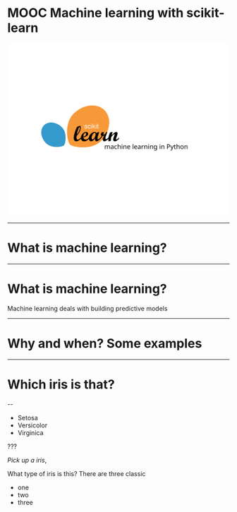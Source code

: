 
# MOOC Machine learning with scikit-learn

<img src="../scikit-learn-logo.svg">


---

# What is machine learning?


---

# What is machine learning?

Machine learning deals with building predictive models


---

# Why and when? Some examples

---

# Which iris is that?

--

* Setosa
* Versicolor
* Virginica

???

*Pick up a iris*,

What type of iris is this? There are three classic 

* one
* two
* three



